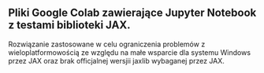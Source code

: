 <h2>Pliki Google Colab zawierające Jupyter Notebook z testami biblioteki JAX.</h2>
Rozwiązanie zastosowane w celu ograniczenia problemów z wieloplatformowością ze względu na małe wsparcie dla systemu Windows przez JAX
oraz brak officjalnej wersjii jaxlib wybaganej przez JAX.
